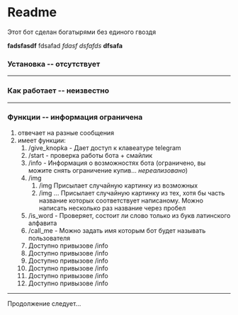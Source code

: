 # Readme
Этот бот сделан богатырями без единого гвоздя

**fadsfasdf** fdsafad *fdasf* _dsfafds_ __dfsafa__

### Установка -- отсутствует
______________________________________
### Как работает -- неизвестно 
______________________________________
### Функции -- информация ограничена
1. отвечает на разные сообщения
2. имеет функции:
    1. /give_knopka - Дает доступ к клавеатуре telegram
    2. /start - проверка работы бота + смайлик
    3. /info - Информация о возможностях бота (ограничено, вы можите снять ограничение купив... *нереализовано*)
    4. /img
        1. /img Присылает случайную картинку из возможных
        2. /img ... Присылает случайную картинку из тех, хотя бы часть название которых соответствует написаному. Можно написать несколько раз название через пробел
    5. /is_word - Проверяет, состоит ли слово только из букв латинского алфавита
    6. /call_me - Можно задать имя которым бот будет называть пользователя
    7. Доступно привызове /info
    8. Доступно привызове /info
    9. Доступно привызове /info
    10. Доступно привызове /info
    11. Доступно привызове /info
    12. Доступно привызове /info
______________________________________

Продолжение следует...